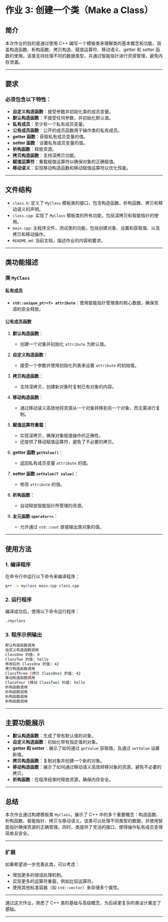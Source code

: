 # 作业 3: 创建一个类（Make a Class）

## 简介

本次作业的目的是通过使用 C++ 编写一个模板类来理解类的基本概念和功能，涵盖构造函数、析构函数、拷贝构造、赋值运算符、移动语义、getter 和 setter 函数的使用。该类支持处理不同的数据类型，并通过智能指针进行资源管理，避免内存泄漏。

---

## 要求

### 必须包含以下特性：
- **自定义构造函数**：接受参数并初始化类的成员变量。
- **默认构造函数**：不接受任何参数，并初始化默认值。
- **私有成员**：至少有一个私有成员变量。
- **公有成员函数**：公开的成员函数用于操作类的私有成员。
- **getter 函数**：获取私有成员变量的值。
- **setter 函数**：设置私有成员变量的值。
- **析构函数**：释放资源。
- **拷贝构造函数**：支持深拷贝功能。
- **赋值运算符**：重载赋值运算符以确保对象的正确赋值。
- **移动语义**：实现移动构造函数和移动赋值运算符以优化性能。

---

## 文件结构

- `class.h`: 定义了 `MyClass` 模板类的接口，包含构造函数、析构函数、拷贝和移动语义的声明。
- `class.cpp`: 实现了 `MyClass` 模板类的所有功能，包括深拷贝和智能指针的使用。
- `main.cpp`: 主程序文件，测试类的功能，包括创建对象、设置和获取值、以及拷贝和移动操作。
- `README.md`: 当前文档，描述作业的内容和要求。

---

## 类功能描述

### 类 `MyClass`

#### 私有成员
- **`std::unique_ptr<T> attribute`**：使用智能指针管理类的核心数据，确保资源的安全释放。

#### 公有成员函数
1. **默认构造函数**：
   - 创建一个对象并初始化 `attribute` 为默认值。

2. **自定义构造函数**：
   - 接受一个参数并使用初始化列表来设置 `attribute` 的初始值。

3. **拷贝构造函数**：
   - 支持深拷贝，创建新对象时复制已有对象的内容。

4. **移动构造函数**：
   - 通过移动语义高效地将资源从一个对象转移到另一个对象，而无需进行复制。

5. **赋值运算符重载**：
   - 实现深拷贝，确保对象赋值操作的正确性。
   - 还提供了移动赋值运算符，避免了不必要的拷贝。

6. **getter 函数 `getValue()`**：
   - 返回私有成员变量 `attribute` 的值。

7. **setter 函数 `setValue(T value)`**：
   - 修改 `attribute` 的值。

8. **析构函数**：
   - 自动释放智能指针所管理的资源。

9. **友元函数 `operator<<`**：
   - 允许通过 `std::cout` 直接输出类对象的值。

---

## 使用方法

### 1. 编译程序
在命令行中运行以下命令来编译程序：

```bash
g++ -o myclass main.cpp class.cpp
```

### 2. 运行程序
编译成功后，使用以下命令运行程序：

```bash
./myclass
```

### 3. 程序示例输出

```bash
默认构造函数调用
自定义构造函数调用
ClassOne 的值: 0
ClassTwo 的值: hello
修改后的 ClassOne 的值: 42
拷贝构造函数调用
ClassThree (拷贝 ClassOne) 的值: 42
移动构造函数调用
ClassFour (移动 ClassTwo) 的值: hello
析构函数调用
析构函数调用
析构函数调用
析构函数调用
```

---

## 主要功能展示

- **默认构造函数**：生成了带有默认值的对象。
- **自定义构造函数**：初始化带有指定值的对象。
- **getter 和 setter**：展示了如何通过 `getValue` 获取值，及通过 `setValue` 设置新值。
- **拷贝构造函数**：复制对象并创建一个新的对象。
- **移动构造函数**：展示了如何通过移动语义高效转移对象的资源，避免不必要的拷贝。
- **析构函数**：在程序结束时释放资源，确保内存安全。

---

## 总结

本次作业通过构建模板类 `MyClass`，展示了 C++ 中的多个重要概念：构造函数、析构函数、智能指针、拷贝与移动语义。该类可以处理不同类型的数据，并使用智能指针确保资源的正确管理。同时，类提供了灵活的接口，使得操作私有成员变得简单且安全。

---

### 扩展

如果希望进一步完善此类，可以考虑：
- 增加更多的错误处理机制。
- 实现更多的运算符重载，例如比较运算符。
- 使用其他标准容器（如 `std::vector`）来存储多个属性。

---

通过这次作业，熟悉了 C++ 类的基础与高级概念，为后续更复杂的类设计奠定了基础。

---